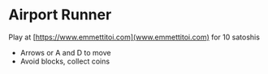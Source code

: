 # Airport Runner
Play at [https://www.emmettitoi.com](www.emmettitoi.com) for 10 satoshis

 - Arrows or A and D to move
 - Avoid blocks, collect coins
